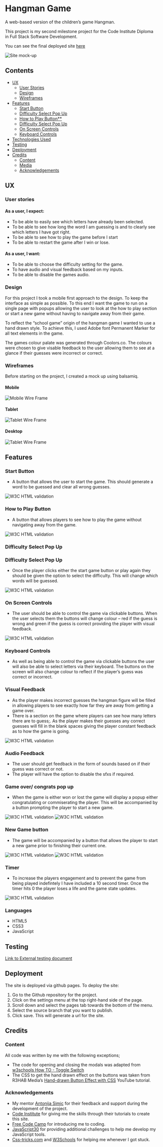 # **Hangman Game**

A web-based version of the children’s game Hangman. 

This project is my second milestone project for the Code Institute Diploma in Full Stack Software Development.

You can see the final deployed site [here](https://john-mcpherson.github.io/JavaScript-Essentials-Portfolio-Project/)

![Site mock-up](./assets/images/readme-images/hangman.jpg)

## **Contents**
* [UX](#ux)
    * [User Stories](#user-stories)
    * [Design](#design)
    * [Wireframes](#wireframes)
* [Features](#features) 
    * [Start Button](#start-button)
    * [Difficulty Select Pop Up](#difficulty-select-pop-up)
    * [How to Play Button**](#how-to-play-button)
    * [Difficulty Select Pop Up ](#difficulty-select-pop-up )
    * [On Screen Controls](#on-screen-controls)
    * [Keyboard Controls](#keyboard-controls)
* [Technologies Used](technologies-used)
* [Testing](#testing)
* [Deployment](#deployment)
* [Credits](#credits)
    * [Content](#content)
    * [Media](#media)
    * [Acknowledgements](#acknowledgements)



## **UX**

### **User stories**

#### As a user, I expect:
* To be able to easily see which letters have already been selected. 
* To be able to see how long the word I am guessing is and to clearly see which letters I have got right.  
* To be able to see how to play the game before I start 
* To be able to restart the game after I win or lose. 

#### As a user, I want:
* To be able to choose the difficulty setting for the game.
* To have audio and visual feedback based on my inputs.
* To be able to disable the games audio. 

### **Design**
For this project I took a mobile first approach to the design. To keep the interface as simple as possible. To this end I want the game to run on a single page with popups allowing the user to look at the how to play section or start a new game without having to navigate away from their game. 

To reflect the “school game” origin of the hangman game I wanted to use a hand drawn style. To achieve this, I used Adobe font Permanent Marker for all text elements in the game. 

The games colour palate was generated through Coolors.co. The colours were chosen to give visable feedback to the user allowing them to see at a glance if their guesses were incorrect or correct. 
 

### **Wireframes**

Before starting on the project, I created a mock up using balsamiq. 

#### **Mobile**
![Mobile Wire Frame](./assets/images/readme-images/hangman-mobile-wf.png)

#### **Tablet**
![Tablet Wire Frame](./assets/images/readme-images/hangman-tablet-wf.png)

#### **Desktop**
![Tablet Wire Frame](./assets/images/readme-images/hangman-desktop-wf.png)

## **Features**

### **Start Button**
 * A button that allows the user to start the game. This should generate a word to be guessed and clear all wrong guesses.

![W3C HTML validation ](./assets/images/readme-images/example-start-btn.jpg)


### **How to Play Button**
 * A button that allows players to see how to play the game without navigating away from the game.  

 ![W3C HTML validation ](./assets/images/readme-images/example-how-to-btn.jpg)
### **Difficulty Select Pop Up**

### **Difficulty Select Pop Up**
 * Once the player clicks either the start game button or play again they should be given the option to select the difficulty. This will change which words will be guessed.  

 ![W3C HTML validation ](./assets/images/readme-images/example-difficulty-selector.jpg) 

### **On Screen Controls**
 * The user should  be able to control the game via clickable buttons. When the user selects them the buttons will change colour – red if the guess is wrong and green if the guess is correct providing the player with visual feedback. 
 
 ![W3C HTML validation ](./assets/images/readme-images/example-controls.jpg) 
### **Keyboard Controls**
 * As well as being able to control the game via clickable buttons the user will also be able to select letters via their keyboard.  The buttons on the screen will also change colour to reflect if the player’s guess was correct or incorrect. 

### **Visual Feedback**
 * As the player makes incorrect guesses the hangman figure will be filled in allowing players to see exactly how far they are away from getting a game over. 
* There is a section on the game where players can see how many letters there are to guess;. As the player makes their guesses any correct guesses will fill in the blank spaces giving the player constant feedback as to how the game is going.

 ![W3C HTML validation ](./assets/images/readme-images/example-feedback.jpg) 

### **Audio Feedback**
 * The user should  get feedback in the form of sounds based on if their guess was correct or not. 
* The player will have the option to disable the sfxs if required. 

### **Game over/ congrats pop up**
 * When the game is either won or lost the game will display a popup either congratulating or commiserating the player. This will be accompanied by a button prompting the player to start a new game. 

  ![W3C HTML validation ](./assets/images/readme-images/example-game-over.jpg)   ![W3C HTML validation ](./assets/images/readme-images/example-congrats.jpg) 

### **New Game button**
 * The game will be accompanied by a button that allows the player to start a new game prior to finishing their current one.   

  ![W3C HTML validation ](./assets/images/readme-images/example-game-over.jpg)   ![W3C HTML validation ](./assets/images/readme-images/example-congrats.jpg) 
 ### **Timer**
 * To increase the players engagement and to prevent the game from being played indefintely I have included a 10 second timer. Once the timer hits 0 the player loses a life and the game state updates. 

  ![W3C HTML validation ](./assets/images/readme-images/example-timer.jpg) 

### **Languages** 

* HTML5
* CSS3
* JavaScript

## **Testing**

[Link to External testing document](./TESTING.md)

## **Deployment**

The site is deployed via github pages. To deploy the site:

1. Go to the Github repository for the project.
2. Click on the settings menu at the top right-hand side of the page. 
3. Scroll down and select the pages tab towards the bottom of the menu. 
4. Select the source branch that you want to publish. 
5. Click save. This will generate a url for the site.  

## **Credits**

### **Content**

All code was written by me with the following exceptions; 
* The code for opening and closing the modals was adapted from [w3schools How TO - Toggle Switch](https://www.w3schools.com/howto/howto_css_switch.asp)
* The CSS to get the hand drawn effect on the buttons was taken from R3HAB Media’s [Hand-drawn Button Effect with CSS](https://www.youtube.com/watch?v=oJK7Y9cCPSQ) YouTube tutorial. 

### **Acknowledgements** 

* My mentor [Antonija Simic](https://github.com/tonkec) for their feedback and support during the development of the project. 
* [Code Institute](https://codeinstitute.net/) for giving me the skills through their tutorials to create this site. 
* [Free Code Camp](https://www.freecodecamp.org/) for introducing me to coding. 
* [JavaScript30]( https://javascript30.com/) for providing additional challenges to help me develop my JavaScript tools. 
* [Css-tricks.com](https://css-tricks.com/) and [W3Schools](https://www.w3schools.com/) for helping me whenever I got stuck. 

